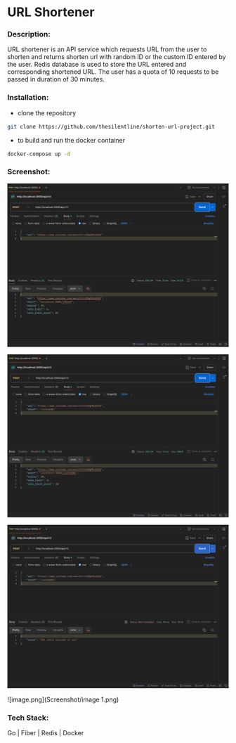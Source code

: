 # URL Shortener

### Description:

URL shortener is an API service which requests URL from the user to shorten and returns shorten url with random ID or the custom ID entered by the user. Redis database is used to store the URL entered and corresponding shortened URL. The user has a quota of 10 requests to be passed in duration of 30 minutes. 

### Installation:

- clone the repository

```bash
git clone https://github.com/thesilentline/shorten-url-project.git
```

- to build and run the docker container

```bash
docker-compose up -d 
```

### Screenshot:

![image.png](Screenshot/3c8957b5-1414-41b2-b691-bf069924832a.png)

![image.png](Screenshot/b34c841f-8934-4d80-9a44-c346c905b978.png)

![image.png](Screenshot/image.png)

![image.png](Screenshot/image 1.png)

### Tech Stack:

Go | Fiber | Redis | Docker